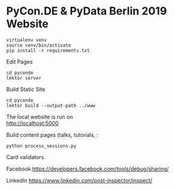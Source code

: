 PyCon.DE & PyData Berlin 2019 Website
================================


    virtualenv venv
    source venv/bin/activate
    pip install -r requirements.txt


Edit Pages

    cd pyconde
    lektor server

Build Static Site
    
    cd pyconde
    lektor build --output-path ../www
    
The local website is run on    
[http://localhost:5000](http://localhost:5000)


Build content pages (talks, tutorials, :


    python process_sessions.py
    
 Card validators
 
 Facebook
 https://developers.facebook.com/tools/debug/sharing/
 
 LinkedIn
 https://www.linkedin.com/post-inspector/inspect/


